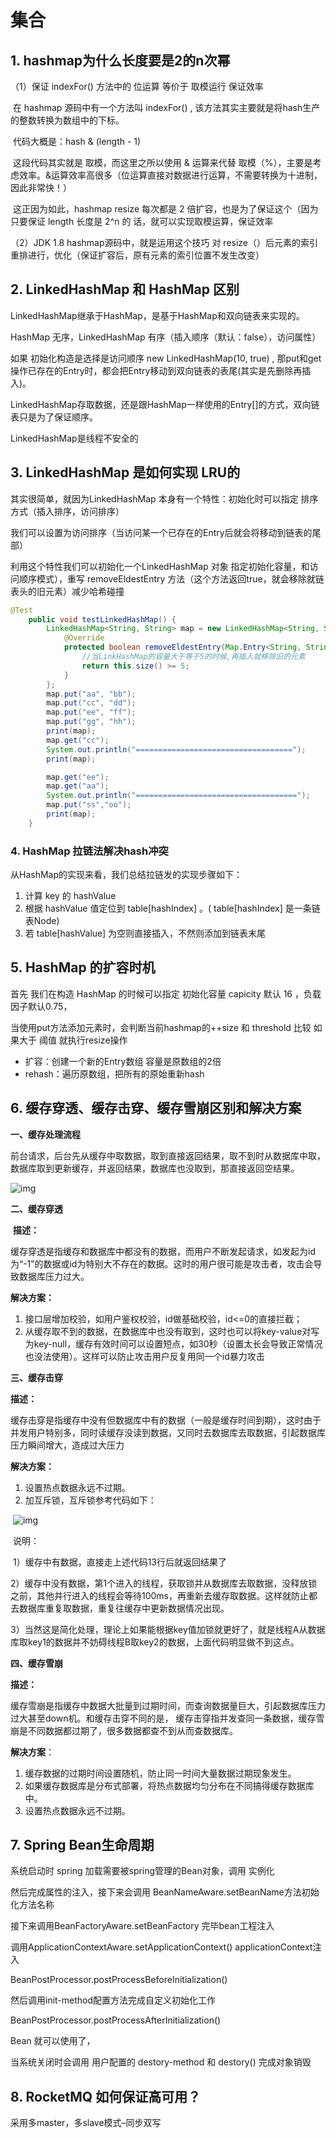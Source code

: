 # 集合

## 1. hashmap为什么长度要是2的n次幂

（1）保证 indexFor() 方法中的 位运算 等价于 取模运行 保证效率

​	在 hashmap 源码中有一个方法叫 indexFor() , 该方法其实主要就是将hash生产的整数转换为数组中的下标。

​	代码大概是：hash & (length - 1) 

​	这段代码其实就是 取模，而这里之所以使用 & 运算来代替 取模（%），主要是考虑效率。&运算效率高很多（位运算直接对数据进行运算，不需要转换为十进制，因此非常快！）

​	这正因为如此，hashmap resize 每次都是 2 倍扩容，也是为了保证这个（因为只要保证 length 长度是 2^n 的	话，就可以实现取模运算，保证效率

（2）JDK 1.8 hashmap源码中，就是运用这个技巧 对 resize（）后元素的索引重排进行，优化（保证扩容后，原有元素的索引位置不发生改变）

## 2. LinkedHashMap 和 HashMap 区别

LinkedHashMap继承于HashMap，是基于HashMap和双向链表来实现的。

HashMap 无序，LinkedHashMap 有序（插入顺序（默认：false），访问属性）

如果 初始化构造是选择是访问顺序 new LinkedHashMap(10, true) , 那put和get操作已存在的Entry时，都会把Entry移动到双向链表的表尾(其实是先删除再插入)。

LinkedHashMap存取数据，还是跟HashMap一样使用的Entry[]的方式，双向链表只是为了保证顺序。

LinkedHashMap是线程不安全的

## 3. LinkedHashMap 是如何实现 LRU的

其实很简单，就因为LinkedHashMap 本身有一个特性：初始化时可以指定 排序方式（插入排序，访问排序）

我们可以设置为访问排序（当访问某一个已存在的Entry后就会将移动到链表的尾部）

利用这个特性我们可以初始化一个LinkedHashMap 对象 指定初始化容量，和访问顺序模式），重写 removeEldestEntry 方法（这个方法返回true，就会移除就链表头的旧元素）减少哈希碰撞

```java
@Test
    public void testLinkedHashMap() {
        LinkedHashMap<String, String> map = new LinkedHashMap<String, String>(5, 0.75F, true) {
            @Override
            protected boolean removeEldestEntry(Map.Entry<String, String> eldest) {
                //当LinkHashMap的容量大于等于5的时候,再插入就移除旧的元素
                return this.size() >= 5;
            }
        };
        map.put("aa", "bb");
        map.put("cc", "dd");
        map.put("ee", "ff");
        map.put("gg", "hh");
        print(map);
        map.get("cc");
        System.out.println("===================================");
        print(map);

        map.get("ee");
        map.get("aa");
        System.out.println("====================================");
        map.put("ss","oo");
        print(map);
    }
```



### 4. HashMap 拉链法解决hash冲突

从HashMap的实现来看，我们总结拉链发的实现步骤如下：

1. 计算 key 的 hashValue
2. 根据 hashValue 值定位到 table[hashIndex] 。( table[hashIndex] 是一条链表Node)
3. 若 table[hashValue] 为空则直接插入，不然则添加到链表末尾

## 5. HashMap 的扩容时机

首先 我们在构造 HashMap 的时候可以指定 初始化容量 capicity 默认 16 ，负载因子默认0.75，

当使用put方法添加元素时，会判断当前hashmap的++size 和 threshold 比较 如果大于 阈值 就执行resize操作

- 扩容：创建一个新的Entry数组 容量是原数组的2倍
- rehash：遍历原数组，把所有的原始重新hash

## 6. 缓存穿透、缓存击穿、缓存雪崩区别和解决方案

**一、缓存处理流程**

前台请求，后台先从缓存中取数据，取到直接返回结果，取不到时从数据库中取，数据库取到更新缓存，并返回结果，数据库也没取到，那直接返回空结果。

   ![img](./img/20180919143214712)

 

**二、缓存穿透**

​    **描述：**

​    缓存穿透是指缓存和数据库中都没有的数据，而用户不断发起请求，如发起为id为“-1”的数据或id为特别大不存在的数据。这时的用户很可能是攻击者，攻击会导致数据库压力过大。

   **解决方案：**

1. 接口层增加校验，如用户鉴权校验，id做基础校验，id<=0的直接拦截；
2. 从缓存取不到的数据，在数据库中也没有取到，这时也可以将key-value对写为key-null，缓存有效时间可以设置短点，如30秒（设置太长会导致正常情况也没法使用）。这样可以防止攻击用户反复用同一个id暴力攻击

 

**三、缓存击穿**

   **描述：**

   缓存击穿是指缓存中没有但数据库中有的数据（一般是缓存时间到期），这时由于并发用户特别多，同时读缓存没读到数据，又同时去数据库去取数据，引起数据库压力瞬间增大，造成过大压力

   **解决方案：**

1. 设置热点数据永远不过期。
2. 加互斥锁，互斥锁参考代码如下：

​     ![img](./img/20180919143214879)

 

​     说明：

​     1）缓存中有数据，直接走上述代码13行后就返回结果了

​     2）缓存中没有数据，第1个进入的线程，获取锁并从数据库去取数据，没释放锁之前，其他并行进入的线程会等待100ms，再重新去缓存取数据。这样就防止都去数据库重复取数据，重复往缓存中更新数据情况出现。

​     3）当然这是简化处理，理论上如果能根据key值加锁就更好了，就是线程A从数据库取key1的数据并不妨碍线程B取key2的数据，上面代码明显做不到这点。

 

**四、缓存雪崩**

   **描述：**

   缓存雪崩是指缓存中数据大批量到过期时间，而查询数据量巨大，引起数据库压力过大甚至down机。和缓存击穿不同的是，    缓存击穿指并发查同一条数据，缓存雪崩是不同数据都过期了，很多数据都查不到从而查数据库。

   **解决方案**：

1. 缓存数据的过期时间设置随机，防止同一时间大量数据过期现象发生。
2. 如果缓存数据库是分布式部署，将热点数据均匀分布在不同搞得缓存数据库中。
3. 设置热点数据永远不过期。



## 7. Spring Bean生命周期

系统启动时 spring 加载需要被spring管理的Bean对象，调用 实例化

然后完成属性的注入，接下来会调用 BeanNameAware.setBeanName方法初始化方法名称

接下来调用BeanFactoryAware.setBeanFactory 完毕bean工程注入

调用ApplicationContextAware.setApplicationContext()  applicationContext注入

BeanPostProcessor.postProcessBeforeInitialization()

然后调用init-method配置方法完成自定义初始化工作

BeanPostProcessor.postProcessAfterInitialization()

Bean 就可以使用了，

当系统关闭时会调用 用户配置的 destory-method  和 destory() 完成对象销毁



## 8. RocketMQ 如何保证高可用？

采用多master，多slave模式–同步双写





